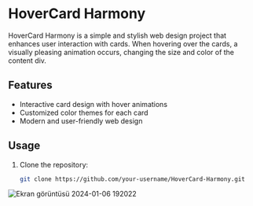 # HoverCard Harmony

HoverCard Harmony is a simple and stylish web design project that enhances user interaction with cards. When hovering over the cards, a visually pleasing animation occurs, changing the size and color of the content div.

## Features

- Interactive card design with hover animations
- Customized color themes for each card
- Modern and user-friendly web design

## Usage

1. Clone the repository:

   ```bash
   git clone https://github.com/your-username/HoverCard-Harmony.git
   
![Ekran görüntüsü 2024-01-06 192022](https://github.com/PENTHU2WS/HoverCard-Harmony/assets/139710030/2140aa60-afbb-49ca-908f-2029148625ae)
